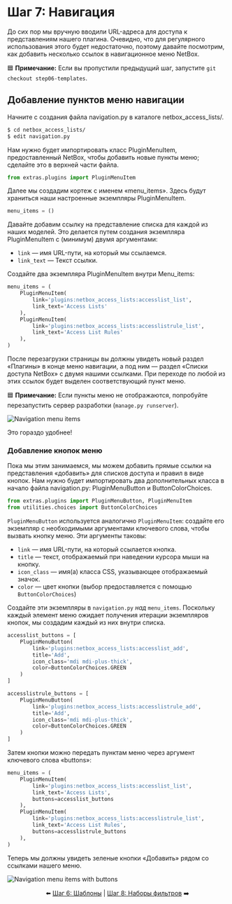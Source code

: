# Шаг 7: Навигация

До сих пор мы вручную вводили URL-адреса для доступа к представлениям нашего плагина. Очевидно, что для регулярного использования этого будет недостаточно, поэтому давайте посмотрим, как добавить несколько ссылок в навигационное меню NetBox.

:blue_square: **Примечание:** Если вы пропустили предыдущий шаг, запустите `git checkout step06-templates`.

## Добавление пунктов меню навигации

Начните с создания файла navigation.py в каталоге netbox_access_lists/.

```bash
$ cd netbox_access_lists/
$ edit navigation.py
```

Нам нужно будет импортировать класс PluginMenuItem, предоставленный NetBox, чтобы добавить новые пункты меню; сделайте это в верхней части файла.

```python
from extras.plugins import PluginMenuItem
```

Далее мы создадим кортеж с именем «menu_items». Здесь будут храниться наши настроенные экземпляры PluginMenuItem.

```python
menu_items = ()
```

Давайте добавим ссылку на представление списка для каждой из наших моделей. Это делается путем создания экземпляра PluginMenuItem с (минимум) двумя аргументами:

* `link` — имя URL-пути, на который мы ссылаемся.
* `link_text` — Текст ссылки.

Создайте два экземпляра PluginMenuItem внутри Menu_items:

```python
menu_items = (
    PluginMenuItem(
        link='plugins:netbox_access_lists:accesslist_list',
        link_text='Access Lists'
    ),
    PluginMenuItem(
        link='plugins:netbox_access_lists:accesslistrule_list',
        link_text='Access List Rules'
    ),
)
```

После перезагрузки страницы вы должны увидеть новый раздел «Плагины» в конце меню навигации, а под ним — раздел «Списки доступа NetBox» с двумя нашими ссылками. При переходе по любой из этих ссылок будет выделен соответствующий пункт меню.

:blue_square: **Примечание:** Если пункты меню не отображаются, попробуйте перезапустить сервер разработки (`manage.py runserver`).

![Navigation menu items](/images/step07-menu-items1.png)

Это гораздо удобнее!

### Добавление кнопок меню

Пока мы этим занимаемся, мы можем добавить прямые ссылки на представления «добавить» для списков доступа и правил в виде кнопок. Нам нужно будет импортировать два дополнительных класса в начало файла navigation.py: PluginMenuButton и ButtonColorChoices.

```python
from extras.plugins import PluginMenuButton, PluginMenuItem
from utilities.choices import ButtonColorChoices
```

`PluginMenuButton` используется аналогично `PluginMenuItem`: создайте его экземпляр с необходимыми аргументами ключевого слова, чтобы вызвать кнопку меню. Эти аргументы таковы:

* `link` — имя URL-пути, на который ссылается кнопка.
* `title` — текст, отображаемый при наведении курсора мыши на кнопку.
* `icon_class` — имя(а) класса CSS, указывающее отображаемый значок.
* `color` — цвет кнопки (выбор предоставляется с помощью `ButtonColorChoices`)

Создайте эти экземпляры в `navigation.py` _над_ `menu_items`. Поскольку каждый элемент меню ожидает получения итерации экземпляров кнопок, мы создадим каждый из них внутри списка.

```python
accesslist_buttons = [
    PluginMenuButton(
        link='plugins:netbox_access_lists:accesslist_add',
        title='Add',
        icon_class='mdi mdi-plus-thick',
        color=ButtonColorChoices.GREEN
    )
]

accesslistrule_buttons = [
    PluginMenuButton(
        link='plugins:netbox_access_lists:accesslistrule_add',
        title='Add',
        icon_class='mdi mdi-plus-thick',
        color=ButtonColorChoices.GREEN
    )
]
```

Затем кнопки можно передать пунктам меню через аргумент ключевого слова «buttons»:

```python
menu_items = (
    PluginMenuItem(
        link='plugins:netbox_access_lists:accesslist_list',
        link_text='Access Lists',
        buttons=accesslist_buttons
    ),
    PluginMenuItem(
        link='plugins:netbox_access_lists:accesslistrule_list',
        link_text='Access List Rules',
        buttons=accesslistrule_buttons
    ),
)
```

Теперь мы должны увидеть зеленые кнопки «Добавить» рядом со ссылками нашего меню.

![Navigation menu items with buttons](/images/step07-menu-items2.png)

<div align="center">

:arrow_left: [Шаг 6: Шаблоны](/tutorial/step06-templates.md) | [Шаг 8: Наборы фильтров](/tutorial/step08-filter-sets.md) :arrow_right:

</div>

